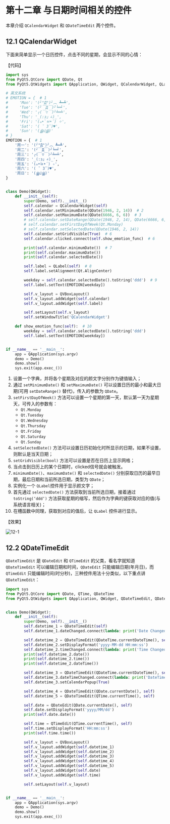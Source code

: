 # 第十二章 与日期时间相关的控件

本章介绍 `QCalendarWidget` 和 `QDateTimeEdit` 两个控件。

## 12.1 QCalendarWidget

下面来简单显示一个日历控件，点击不同的星期，会显示不同的心情：<br/>

【代码】

```python
import sys
from PyQt5.QtCore import QDate, Qt
from PyQt5.QtWidgets import QApplication, QWidget, QCalendarWidget, QLabel, QVBoxLayout

# 英文系统
# EMOTION = {  # 1
#     'Mon': '(╯°Д°)╯︵ ┻━┻',
#     'Tue': '(╯￣Д￣)╯╘═╛',
#     'Wed': '╭(￣▽￣)╯╧═╧',
#     'Thu': '_(:з」∠)_',
#     'Fri': '(๑•̀ㅂ•́) ✧',
#     'Sat': '( ˘ 3˘)♥',
#     'Sun': '(இ௰இ)'
# }
EMOTION = {  # 1
    '周一': '(╯°Д°)╯︵ ┻━┻',
    '周二': '(╯￣Д￣)╯╘═╛',
    '周三': '╭(￣▽￣)╯╧═╧',
    '周四': '_(:з」∠)_',
    '周五': '(๑•̀ㅂ•́) ✧',
    '周六': '( ˘ 3˘)♥',
    '周日': '(இ௰இ)'
}


class Demo(QWidget):
    def __init__(self):
        super(Demo, self).__init__()
        self.calendar = QCalendarWidget(self)
        self.calendar.setMinimumDate(QDate(1946, 2, 14))  # 2
        self.calendar.setMaximumDate(QDate(6666, 6, 6))  # 3
        # self.calendar.setDateRange(QDate(1946, 2, 14), QDate(6666, 6, 6))
        # self.calendar.setFirstDayOfWeek(Qt.Monday)                            # 4
        # self.calendar.setSelectedDate(QDate(1946, 2, 14))                     # 5
        self.calendar.setGridVisible(True)  # 6
        self.calendar.clicked.connect(self.show_emotion_func)  # 6

        print(self.calendar.minimumDate())  # 7
        print(self.calendar.maximumDate())
        print(self.calendar.selectedDate())

        self.label = QLabel(self)  # 8
        self.label.setAlignment(Qt.AlignCenter)

        weekday = self.calendar.selectedDate().toString('ddd')  # 9
        self.label.setText(EMOTION[weekday])

        self.v_layout = QVBoxLayout()
        self.v_layout.addWidget(self.calendar)
        self.v_layout.addWidget(self.label)

        self.setLayout(self.v_layout)
        self.setWindowTitle('QCalendarWidget')

    def show_emotion_func(self):  # 10
        weekday = self.calendar.selectedDate().toString('ddd')
        self.label.setText(EMOTION[weekday])


if __name__ == '__main__':
    app = QApplication(sys.argv)
    demo = Demo()
    demo.show()
    sys.exit(app.exec_())
```

1. 设置一个字典，并将各个星期及对应的颜文字分别作为键值输入；
2. 通过 `setMinimumDate()` 和 `setMaximumDate()` 可以设置日历的最小和最大日期(可用 `setDateRange()` 替代)，传入的参数为 `QDate`。
3. `setFirstDayOfWeek()` 方法可以设置一个星期的第一天，默认第一天为星期天，可传入的参数有：
   - `Qt.Monday`
   - `Qt.Tuesday`
   - `Qt.Wednesday`
   - `Qt.Thursday`
   - `Qt.Friday`
   - `Qt.Saturday`
   - `Qt.Sunday`
4. `setSelectedDate()` 方法可以设置日历初始化时所显示的日期，如果不设置，则默认是当天日期；
5. `setGridVisible(bool)` 方法可以设置是否在日历上显示网格；
6. 当点击到日历上的某个日期时，clicked信号就会被触发。
7. `minimumDate()`、`maximumDate()` 和 `selectedDate()` 分别获取日历的最早日期，最后日期和当前所选日期，类型为 `QDate`；
8. 实例化一个 `QLabel`控件用于显示颜文字；
9. 首先通过 `selectedDate()` 方法获取到当前所选日期，接着通过 `toString(‘ddd‘)` 方法获取星期的缩写，然后作为字典的键获取对应的值(与系统语言相关)；
10. 在槽函数中同理，获取到对应的值后，让 `QLabel` 控件进行显示。

【效果】

![12-1](https://gitee.com/Miraclezjy/utoolspic/raw/master/12-1-2022-1-2321:59:03.png)

## 12.2 QDateTimeEdit

`QDateTimeEdit` 是 `QDateEdit` 和 `QTimeEdit` 的父类，看名字就知道 `QDateTimeEdit` 可以编辑日期和时间，`QDateEdit` 只能编辑日期(年月日)，而 `QTimeEdit` 只能编辑时间(时分秒)，三种控件用法十分类似，以下重点讲`QDateTimeEdit`：

```python
import sys
from PyQt5.QtCore import QDate, QTime, QDateTime
from PyQt5.QtWidgets import QApplication, QWidget, QDateTimeEdit, QDateEdit, QTimeEdit, QVBoxLayout


class Demo(QWidget):
    def __init__(self):
        super(Demo, self).__init__()    
        self.datetime_1 = QDateTimeEdit(self)                                           # 1
        self.datetime_1.dateChanged.connect(lambda: print('Date Changed!'))

        self.datetime_2 = QDateTimeEdit(QDateTime.currentDateTime(), self)              # 2
        self.datetime_2.setDisplayFormat('yyyy-MM-dd HH:mm:ss')
        self.datetime_2.timeChanged.connect(lambda: print('Time Changed!'))
        print(self.datetime_2.date())
        print(self.datetime_2.time())
        print(self.datetime_2.dateTime())

        self.datetime_3 = QDateTimeEdit(QDateTime.currentDateTime(), self)              # 3
        self.datetime_3.dateTimeChanged.connect(lambda: print('DateTime Changed!'))
        self.datetime_3.setCalendarPopup(True)

        self.datetime_4 = QDateTimeEdit(QDate.currentDate(), self)                      # 4
        self.datetime_5 = QDateTimeEdit(QTime.currentTime(), self)

        self.date = QDateEdit(QDate.currentDate(), self)                                # 5
        self.date.setDisplayFormat('yyyy/MM/dd')
        print(self.date.date())

        self.time = QTimeEdit(QTime.currentTime(), self)                                # 6
        self.time.setDisplayFormat('HH:mm:ss')
        print(self.time.time())

        self.v_layout = QVBoxLayout()
        self.v_layout.addWidget(self.datetime_1)
        self.v_layout.addWidget(self.datetime_2)
        self.v_layout.addWidget(self.datetime_3)
        self.v_layout.addWidget(self.datetime_4)
        self.v_layout.addWidget(self.datetime_5)
        self.v_layout.addWidget(self.date)
        self.v_layout.addWidget(self.time)

        self.setLayout(self.v_layout)


if __name__ == '__main__':
    app = QApplication(sys.argv)
    demo = Demo()
    demo.show()
    sys.exit(app.exec_())
```

